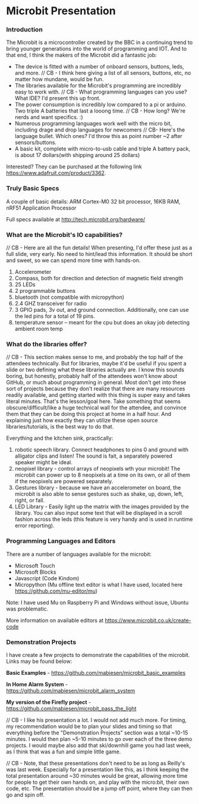 # Microbit Presentation


### Introduction

The Microbit is a microcontroller created by the BBC in a continuing trend to bring younger generations into the world of programming and IOT.  And to that end, I think the makers of the Microbit did a fantastic job:
* The device is fitted with a number of onboard sensors, buttons, leds, and more.
// CB - I think here giving a list of all sensors, buttons, etc, no matter how mundane, would be fun.
* The libraries available for the Microbit's programming are incredibly easy to work with.
// CB - What programming languages can you use? What IDE? I'd present this up front.
* The power consumption is incredibly low compared to a pi or arduino. Two triple A batteries that last a looong time.
// CB - How long? We're nerds and want specifics. :) 
* Numerous programming languages work well with the micro bit, including drage and drop languages for newcomers
// CB- Here's the language bullet. Which ones? I'd throw this as point number ~2 after sensors/buttons.
* A basic kit, complete with micro-to-usb cable and triple A battery pack, is about 17 dollars(with shipping around 25 dollars)

Interested? They can be purchased at the following link https://www.adafruit.com/product/3362.

### Truly Basic Specs

A couple of basic details:  ARM Cortex-M0 32 bit processor, 16KB RAM, nRF51 Application Processor

Full specs available at http://tech.microbit.org/hardware/

### What are the Microbit's IO capabilities?
// CB - Here are all the fun details! When presenting, I'd offer these just as a full slide, very early. No need to hint/lead this information. It should be short and sweet, so we can spend more time with hands-on.

1. Accelerometer
2. Compass, both for direction and detection of magnetic field strength
3. 25 LEDs
4. 2 programmable buttons
5. bluetooth (not compatible with micropython)
6. 2.4 GHZ transceiver for radio
7. 3 GPIO pads, 3v out, and ground connection.  Additionally, one can use the led pins for a total of 19 pins.
8. temperature sensor – meant for the cpu but does an okay job detecting ambient room temp

### What do the libraries offer?
// CB - This section makes sense to me, and probably the top half of the attendees technically. But for libraries, maybe it'd be useful if you spent a slide or two defining what these libraries actually are. I know this sounds boring, but honestly, probably half of the attendees won't know about GitHub, or much about programming in general. Most don't get into these sort of projects because they don't realize that there are many resources readily available, and getting started with this thing is super easy and takes literal minutes. That's the lesson/goal here. Take something that seems obscure/difficult/like a huge technical wall for the attendee, and convince them that they can be doing this project at home in a half hour. And explaining just how exactly they can utilize these open source libraries/tutorials, is the best way to do that.

Everything and the kitchen sink, practically:
1. robotic speech library.  Connect headphones to pins 0 and ground with alligator clips and listen! The sound is fait, a separately powered speaker might be ideal.
2. neopixel library - control arrays of neopixels wth your microbit!  The microbit can power up to 8 neopixels at a time on its own, or all of them if the neopixels are powered separately.
3. Gestures library - because we have an accelerometer on board, the microbit is also able to sense gestures such as shake, up, down, left, right, or fall.
4. LED Library - Easily light up the matrix with the images provided by the library.  You can also input some text that will be displayed in a scroll fashion across the leds (this feature is very handy and is used in runtime error reporting).

### Programming Languages and Editors

There are a number of languages available for the microbit:
* Microsoft Touch
* Microsoft Blocks
* Javascript (Code Kindom)
* Micropython (Mu offline text editor is what I have used, located here https://github.com/mu-editor/mu)

Note: I have used Mu on Raspberry Pi and Windows without issue, Ubuntu was problematic.

More information on available editors at https://www.microbit.co.uk/create-code

### Demonstration Projects

I have create a few projects to demonstrate the capabilities of the microbit.  Links may be found below:

**Basic Examples** - https://github.com/mabiesen/microbit_basic_examples

**In Home Alarm System** - https://github.com/mabiesen/microbit_alarm_system

**My version of the Firefly project** - https://github.com/mabiesen/microbit_pass_the_light

// CB - I like his presentation a lot. I would not add much more. For timing, my recommendation would be to plan your slides and timing so that everything before the "Demonstration Projects" section was a total ~10-15 minutes. I would then plan ~5-10 minutes to go over each of the three demo projects. I would maybe also add that ski/downhill game you had last week, as I think that was a fun and simple little game.

// CB - Note, that these presentations don't need to be as long as Reilly's was last week. Especially for a presentation like this, as I think keeping the total presentation around ~30 minutes would be great, allowing more time for people to get their own hands on, and play with the micro:bit, their own code, etc. The presentation should be a jump off point, where they can then go and spin off.
